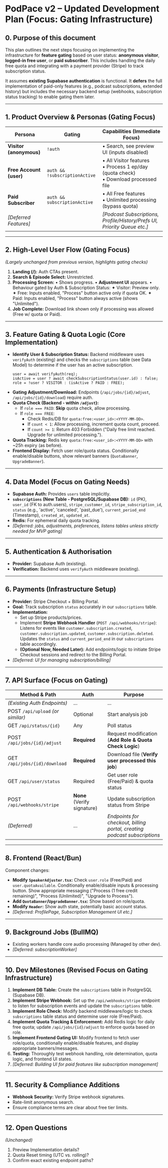 # PodPace v2 – Updated Development Plan (Focus: Gating Infrastructure)

## 0. Purpose of this document
This plan outlines the next steps focusing on implementing the infrastructure for **feature gating** based on user status: **anonymous visitor**, **logged-in free user**, or **paid subscriber**. This includes handling the daily free quota and integrating with a payment provider (Stripe) to track subscription status.

It assumes **existing Supabase authentication** is functional. It **defers** the full implementation of paid-only features (e.g., podcast subscriptions, extended history) but includes the necessary backend setup (webhooks, subscription status tracking) to enable gating them later.

---

## 1. Product Overview & Personas (Gating Focus)
| Persona | Gating | Capabilities (Immediate Focus) |
|---------|--------|--------------------------------|
| **Visitor (anonymous)** | `!auth` | • Search, see preview UI (inputs disabled) |
| **Free Account (user)** | `auth && !subscriptionActive` | • All Visitor features <br> • Process 1 ep/day (quota check) <br> • Download processed file |
| **Paid Subscriber** | `auth && subscriptionActive` | • All Free features <br> • Unlimited processing (bypass quota) |
| *[Deferred Features]* | | *[Podcast Subscriptions, Profile/History/Prefs UI, Priority Queue etc.]* |

---

## 2. High-Level User Flow (Gating Focus)
*(Largely unchanged from previous version, highlights gating checks)*
1. **Landing (/):** Auth CTAs present.
2. **Search & Episode Select:** Unrestricted.
3. **Processing Screen:**
   • Shows progress.
   • **Adjustment UI** appears.
   • Behaviour gated by Auth & Subscription Status:
     ✦ Visitor: Preview only.
     ✦ Free: Inputs enabled, "Process" button active only if quota OK.
     ✦ Paid: Inputs enabled, "Process" button always active (shows "Unlimited").
4. **Job Complete:** Download link shown only if processing was allowed (Free w/ quota or Paid).

---

## 3. Feature Gating & Quota Logic (Core Implementation)
- **Identify User & Subscription Status:** Backend middleware uses `verifyAuth` (existing) and checks the `subscriptions` table (see Data Model) to determine if the user has an active subscription.
  ```
  user = await verifyAuth(req);
  isActive = user ? await checkSubscriptionStatus(user.id) : false;
  role = !user ? VISITOR : (isActive ? PAID : FREE);
  ```
- **Gating Adjustment/Download:** Endpoints (`/api/jobs/{id}/adjust`, `/api/jobs/{id}/download`) require auth.
- **Quota Check (Backend - within `/adjust`):**
    *   If `role === PAID`: **Skip** quota check, allow processing.
    *   If `role === FREE`:
        *   Check Redis/DB for `quota:free:<user_id>:<YYYY-MM-DD>`.
        *   If `count < 1`: Allow processing, increment quota count, proceed.
        *   If `count >= 1`: Return 403 Forbidden ("Daily free limit reached. Upgrade for unlimited processing.").
- **Quota Tracking:** Redis key `quota:free:<user_id>:<YYYY-MM-DD>` with ~25h expiry (as before).
- **Frontend Display:** Fetch user role/quota status. Conditionally enable/disable buttons, show relevant banners (`QuotaBanner`, `UpgradeBanner`).

---

## 4. Data Model (Focus on Gating Needs)
- **Supabase Auth:** Provides `users` table implicitly.
- **`subscriptions` (New Table - PostgreSQL/Supabase DB):**
  `id` (PK), `user_id` (FK to auth.users), `stripe_customer_id`, `stripe_subscription_id`, `status` (e.g., 'active', 'canceled', 'past_due'), `current_period_end` (Timestamp), `created_at`, `updated_at`.
- **Redis:** For ephemeral daily quota tracking.
- *[Deferred: jobs, adjustments, preferences, listens tables unless strictly needed for MVP gating]*

---

## 5. Authentication & Authorisation
- **Provider:** Supabase Auth (existing).
- **Verification:** Backend uses `verifyAuth` middleware (existing).

---

## 6. Payments (Infrastructure Setup)
- **Provider:** Stripe Checkout + Billing Portal.
- **Goal:** Track subscription `status` accurately in our `subscriptions` table.
- **Implementation:**
    *   Set up Stripe products/prices.
    *   Implement **Stripe Webhook Handler** (`POST /api/webhooks/stripe`): Listens for events like `customer.subscription.created`, `customer.subscription.updated`, `customer.subscription.deleted`. Updates the `status` and `current_period_end` in our `subscriptions` table accordingly.
    *   **(Optional Now, Needed Later):** Add endpoints/logic to initiate Stripe Checkout sessions and redirect to the Billing Portal.
- *[Deferred: UI for managing subscription/billing]*

---

## 7. API Surface (Focus on Gating)
| Method & Path | Auth | Purpose |
|---------------|------|---------|
| *(Existing Auth Endpoints)* | ... | ... |
| POST `/api/upload` *(or similar)* | Optional | Start analysis job |
| GET  `/api/status/{id}` | Any | Poll status |
| POST `/api/jobs/{id}/adjust` | **Required** | Request modification (**Add Role & Quota Check Logic**) |
| GET  `/api/jobs/{id}/download` | **Required** | Download file (**Verify user processed this job**) |
| GET  `/api/user/status` | Required | Get user role (Free/Paid) & quota status |
| POST `/api/webhooks/stripe` | **None** (Verify signature) | Update subscription status from Stripe |
| *(Deferred)* | ... | *Endpoints for checkout, billing portal, creating podcast subscriptions* |

---

## 8. Frontend (React/Bun)
Component changes:
- **Modify `SpeakerAdjuster.tsx`:** Check `user.role` (Free/Paid) and `user.quotaAvailable`. Conditionally enable/disable inputs & processing button. Show appropriate messaging ("Process (1 free credit remaining)", "Process (Unlimited)", "Upgrade to Process").
- **Add `QuotaBanner`/`UpgradeBanner.tsx`:** Show based on role/quota.
- **Modify `Header`:** Show auth state, potentially basic account status.
- *[Deferred: ProfilePage, Subscription Management UI etc.]*

---

## 9. Background Jobs (BullMQ)
- Existing workers handle core audio processing (Managed by other dev).
- *[Deferred: subscriptionWorker]*

---

## 10. Dev Milestones (Revised Focus on Gating Infrastructure)
1.  **Implement DB Table:** Create the `subscriptions` table in PostgreSQL (Supabase DB).
2.  **Implement Stripe Webhook:** Set up the `/api/webhooks/stripe` endpoint to listen for subscription events and update the `subscriptions` table.
3.  **Implement Role Check:** Modify backend middleware/logic to check `subscriptions` table status and determine user role (Free/Paid).
4.  **Implement Quota Tracking & Enforcement:** Add Redis logic for daily free quota; update `/api/jobs/{id}/adjust` to enforce quota based on role.
5.  **Implement Frontend Gating UI:** Modify frontend to fetch user role/quota, conditionally enable/disable features, and display appropriate banners/messages.
6.  **Testing:** Thoroughly test webhook handling, role determination, quota logic, and frontend UI states.
7.  *[Deferred: Building UI for paid features like subscription management]*

---

## 11. Security & Compliance Additions
- **Webhook Security:** Verify Stripe webhook signatures.
- Rate-limit anonymous search.
- Ensure compliance terms are clear about free tier limits.

---

## 12. Open Questions
*(Unchanged)*
1.  Preview Implementation details?
2.  Quota Reset timing (UTC vs. rolling)?
3.  Confirm exact existing endpoint paths?